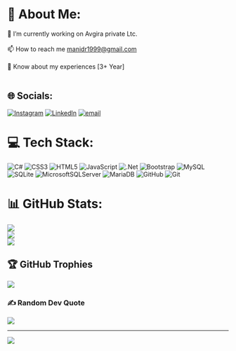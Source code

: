# 💫 About Me:
🔭 I’m currently working on Avgira private Ltc.<br><br>📫 How to reach me manidr1999@gmail.com<br><br>📄 Know about my experiences [3+ Year]<br><br>


## 🌐 Socials:
[![Instagram](https://img.shields.io/badge/Instagram-%23E4405F.svg?logo=Instagram&logoColor=white)](https://instagram.com/mr_masila_mani_offical) [![LinkedIn](https://img.shields.io/badge/LinkedIn-%230077B5.svg?logo=linkedin&logoColor=white)](https://linkedin.com/in/manikandan-d-software-engineer) [![email](https://img.shields.io/badge/Email-D14836?logo=gmail&logoColor=white)](mailto:manidr1999@gmail.com) 

# 💻 Tech Stack:
![C#](https://img.shields.io/badge/c%23-%23239120.svg?style=flat&logo=csharp&logoColor=white) ![CSS3](https://img.shields.io/badge/css3-%231572B6.svg?style=flat&logo=css3&logoColor=white) ![HTML5](https://img.shields.io/badge/html5-%23E34F26.svg?style=flat&logo=html5&logoColor=white) ![JavaScript](https://img.shields.io/badge/javascript-%23323330.svg?style=flat&logo=javascript&logoColor=%23F7DF1E) ![.Net](https://img.shields.io/badge/.NET-5C2D91?style=flat&logo=.net&logoColor=white) ![Bootstrap](https://img.shields.io/badge/bootstrap-%238511FA.svg?style=flat&logo=bootstrap&logoColor=white) ![MySQL](https://img.shields.io/badge/mysql-4479A1.svg?style=flat&logo=mysql&logoColor=white) ![SQLite](https://img.shields.io/badge/sqlite-%2307405e.svg?style=flat&logo=sqlite&logoColor=white) ![MicrosoftSQLServer](https://img.shields.io/badge/Microsoft%20SQL%20Server-CC2927?style=flat&logo=microsoft%20sql%20server&logoColor=white) ![MariaDB](https://img.shields.io/badge/MariaDB-003545?style=flat&logo=mariadb&logoColor=white) ![GitHub](https://img.shields.io/badge/github-%23121011.svg?style=flat&logo=github&logoColor=white) ![Git](https://img.shields.io/badge/git-%23F05033.svg?style=flat&logo=git&logoColor=white)
# 📊 GitHub Stats:
![](https://github-readme-stats.vercel.app/api?username=Manikandan015&theme=radical&hide_border=false&include_all_commits=false&count_private=false)<br/>
![](https://nirzak-streak-stats.vercel.app/?user=Manikandan015&theme=radical&hide_border=false)<br/>
![](https://github-readme-stats.vercel.app/api/top-langs/?username=Manikandan015&theme=radical&hide_border=false&include_all_commits=false&count_private=false&layout=compact)

## 🏆 GitHub Trophies
![](https://github-profile-trophy.vercel.app/?username=Manikandan015&theme=omni&no-frame=false&no-bg=false&margin-w=4)

### ✍️ Random Dev Quote
![](https://quotes-github-readme.vercel.app/api?type=horizontal&theme=radical)

---
[![](https://visitcount.itsvg.in/api?id=Manikandan015&icon=1&color=2)](https://visitcount.itsvg.in)

<!-- Proudly created with GPRM ( https://gprm.itsvg.in ) -->
